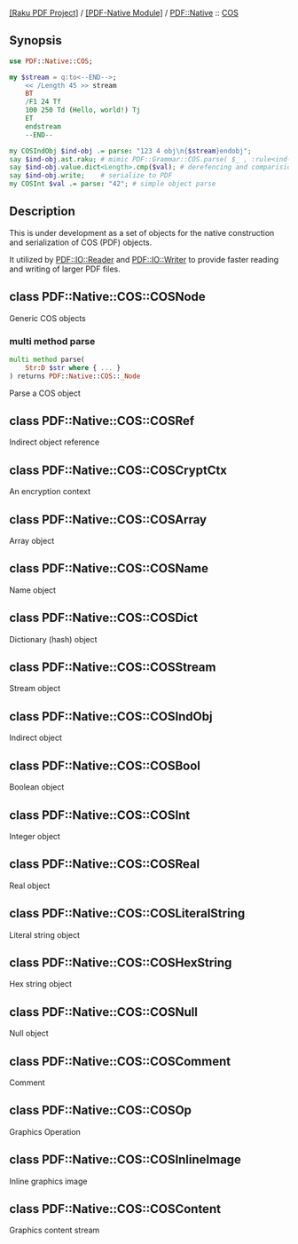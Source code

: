 [[Raku PDF Project]](https://pdf-raku.github.io)
 / [[PDF-Native Module]](https://pdf-raku.github.io/PDF-Native-raku)
 / [PDF::Native](https://pdf-raku.github.io/PDF-Native-raku/PDF/Native)
 :: [COS](https://pdf-raku.github.io/PDF-Native-raku/PDF/Native/COS)

Synopsis
--------

```raku
use PDF::Native::COS;

my $stream = q:to<--END-->;
    << /Length 45 >> stream
    BT
    /F1 24 Tf
    100 250 Td (Hello, world!) Tj
    ET
    endstream
    --END--

my COSIndObj $ind-obj .= parse: "123 4 obj\n{$stream}endobj";
say $ind-obj.ast.raku; # mimic PDF::Grammar::COS.parse( $_ , :rule<ind-obj>);
say $ind-obj.value.dict<Length>.cmp($val); # derefencing and comparision
say $ind-obj.write;    # serialize to PDF
my COSInt $val .= parse: "42"; # simple object parse
```

Description
-----------

This is under development as a set of objects for the native construction and serialization of COS (PDF) objects.

It utilized by [PDF::IO::Reader](https://pdf-raku.github.io/PDF-raku) and [PDF::IO::Writer](https://pdf-raku.github.io/PDF-raku) to provide faster reading and writing of larger PDF files.

class PDF::Native::COS::COSNode
-------------------------------

Generic COS objects

### multi method parse

```raku
multi method parse(
    Str:D $str where { ... }
) returns PDF::Native::COS::_Node
```

Parse a COS object

class PDF::Native::COS::COSRef
------------------------------

Indirect object reference

class PDF::Native::COS::COSCryptCtx
-----------------------------------

An encryption context

class PDF::Native::COS::COSArray
--------------------------------

Array object

class PDF::Native::COS::COSName
-------------------------------

Name object

class PDF::Native::COS::COSDict
-------------------------------

Dictionary (hash) object

class PDF::Native::COS::COSStream
---------------------------------

Stream object

class PDF::Native::COS::COSIndObj
---------------------------------

Indirect object

class PDF::Native::COS::COSBool
-------------------------------

Boolean object

class PDF::Native::COS::COSInt
------------------------------

Integer object

class PDF::Native::COS::COSReal
-------------------------------

Real object

class PDF::Native::COS::COSLiteralString
----------------------------------------

Literal string object

class PDF::Native::COS::COSHexString
------------------------------------

Hex string object

class PDF::Native::COS::COSNull
-------------------------------

Null object

class PDF::Native::COS::COSComment
----------------------------------

Comment

class PDF::Native::COS::COSOp
-----------------------------

Graphics Operation

class PDF::Native::COS::COSInlineImage
--------------------------------------

Inline graphics image

class PDF::Native::COS::COSContent
----------------------------------

Graphics content stream

